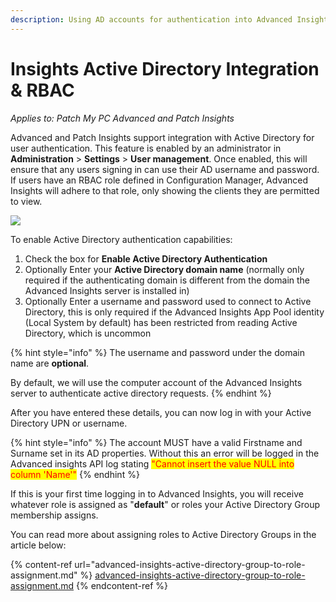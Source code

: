 ```yaml
---
description: Using AD accounts for authentication into Advanced Insights
---
```


# Insights Active Directory Integration & RBAC

_Applies to: Patch My PC Advanced and Patch Insights_

Advanced and Patch Insights support integration with Active Directory for user authentication. This feature is enabled by an administrator in **Administration** > **Settings** > **User management**. Once enabled, this will ensure that any users signing in can use their AD username and password. If users have an RBAC role defined in Configuration Manager, Advanced Insights will adhere to that role, only showing the clients they are permitted to view.

![](../.gitbook/assets/image-\(1191\).png)

To enable Active Directory authentication capabilities:

1. Check the box for **Enable Active Directory Authentication**
2. Optionally Enter your **Active Directory domain name** (normally only required if the authenticating domain is different from the domain the Advanced Insights server is installed in)
3. Optionally Enter a username and password used to connect to Active Directory, this is only required if the Advanced Insights App Pool identity (Local System by default) has been restricted from reading Active Directory, which is uncommon

{% hint style="info" %}
The username and password under the domain name are **optional**.

By default, we will use the computer account of the Advanced Insights server to authenticate active directory requests.
{% endhint %}

After you have entered these details, you can now log in with your Active Directory UPN or username.

{% hint style="info" %}
The account MUST have a valid Firstname and Surname set in its AD properties. Without this an error will be logged in the Advanced insights API log stating <mark style="color:red;">"Cannot insert the value NULL into column 'Name'"</mark>
{% endhint %}

If this is your first time logging in to Advanced Insights, you will receive whatever role is assigned as "**default**" or roles your Active Directory Group membership assigns.

You can read more about assigning roles to Active Directory Groups in the article below:

{% content-ref url="advanced-insights-active-directory-group-to-role-assignment.md" %}
[advanced-insights-active-directory-group-to-role-assignment.md](advanced-insights-active-directory-group-to-role-assignment.md)
{% endcontent-ref %}
